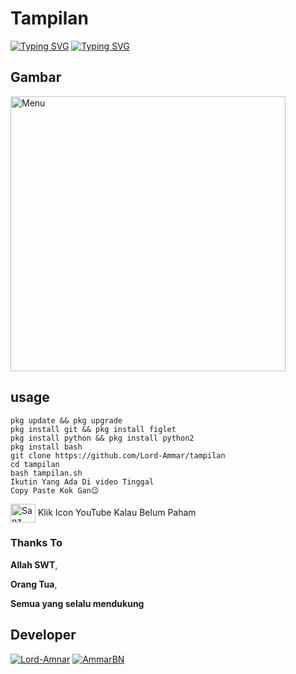 # Tampilan
[![Typing SVG](https://readme-typing-svg.herokuapp.com?color=%23FF0000&lines=Mengubah+Tampilan+Termux+Use)](https://git.io/typing-svg)
[![Typing SVG](https://readme-typing-svg.herokuapp.com?color=%23FF0000&lines=This+My+Github+©AbyTzy)](https://git.io/typing-svg)

## Gambar
 <img src="https://github.com/Lord-AbyTzy/tampilan/blob/main/IMG_20220131_001444.jpg" width="440" title="Menu" alt="Menu">
</p>

## usage
```
pkg update && pkg upgrade
pkg install git && pkg install figlet
pkg install python && pkg install python2
pkg install bash
git clone https://github.com/Lord-Ammar/tampilan
cd tampilan
bash tampilan.sh
Ikutin Yang Ada Di video Tinggal 
Copy Paste Kok Gan😉
```

<a href="https://youtube.com/channel/https://youtube.com/channel/UCFeZ5BGt8lbOZwIj2MNOlIQ" target="blank"><img align="center" src="https://cdn.jsdelivr.net/npm/simple-icons@3.0.1/icons/youtube.svg" alt="Sanz" height="30" width="40" /></a> Klik Icon YouTube Kalau Belum Paham

### Thanks To 
**Allah SWT**,

**Orang Tua**,

**Semua yang selalu mendukung**

## Developer
[![Lord-Amnar](https://github.com/Lord-Ammar.png?size=100)](https://github.com/Lord-Ammar)
[![AmmarBN](https://github.com/AmmarBN.png?size=100)](https://github.com/AmmarBN)
